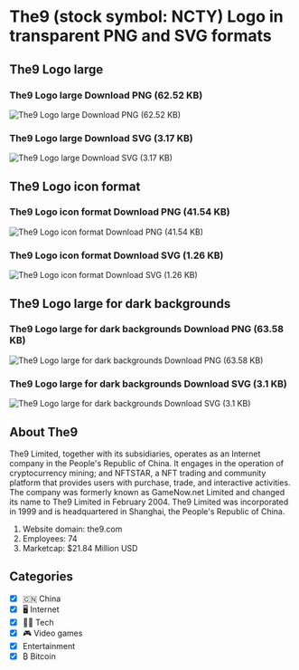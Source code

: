 # The9 (stock symbol: NCTY) Logo in transparent PNG and SVG formats

## The9 Logo large

### The9 Logo large Download PNG (62.52 KB)

![The9 Logo large Download PNG (62.52 KB)](/img/orig/NCTY_BIG-17fa0907.png)

### The9 Logo large Download SVG (3.17 KB)

![The9 Logo large Download SVG (3.17 KB)](/img/orig/NCTY_BIG-8bb9232a.svg)

## The9 Logo icon format

### The9 Logo icon format Download PNG (41.54 KB)

![The9 Logo icon format Download PNG (41.54 KB)](/img/orig/NCTY-06cca482.png)

### The9 Logo icon format Download SVG (1.26 KB)

![The9 Logo icon format Download SVG (1.26 KB)](/img/orig/NCTY-7c5fa7aa.svg)

## The9 Logo large for dark backgrounds

### The9 Logo large for dark backgrounds Download PNG (63.58 KB)

![The9 Logo large for dark backgrounds Download PNG (63.58 KB)](/img/orig/NCTY_BIG.D-99d5b59c.png)

### The9 Logo large for dark backgrounds Download SVG (3.1 KB)

![The9 Logo large for dark backgrounds Download SVG (3.1 KB)](/img/orig/NCTY_BIG.D-2efe31ef.svg)

## About The9

The9 Limited, together with its subsidiaries, operates as an Internet company in the People's Republic of China. It engages in the operation of cryptocurrency mining; and NFTSTAR, a NFT trading and community platform that provides users with purchase, trade, and interactive activities. The company was formerly known as GameNow.net Limited and changed its name to The9 Limited in February 2004. The9 Limited was incorporated in 1999 and is headquartered in Shanghai, the People's Republic of China.

1. Website domain: the9.com
2. Employees: 74
3. Marketcap: $21.84 Million USD


## Categories
- [x] 🇨🇳 China
- [x] 🖥️ Internet
- [x] 👩‍💻 Tech
- [x] 🎮 Video games
- [x] Entertainment
- [x] ₿ Bitcoin
